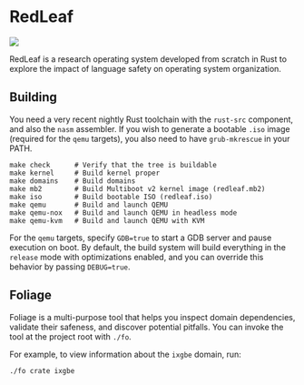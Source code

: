 # RedLeaf

![](https://github.com/mars-research/redleaf/workflows/build/badge.svg)

RedLeaf is a research operating system developed from scratch in Rust to explore the impact of language safety on operating system organization.

## Building

You need a very recent nightly Rust toolchain with the `rust-src` component, and also the `nasm` assembler.
If you wish to generate a bootable `.iso` image (required for the `qemu` targets), you also need to have `grub-mkrescue` in your PATH.

```
make check      # Verify that the tree is buildable
make kernel     # Build kernel proper
make domains    # Build domains
make mb2        # Build Multiboot v2 kernel image (redleaf.mb2)
make iso        # Build bootable ISO (redleaf.iso)
make qemu       # Build and launch QEMU
make qemu-nox   # Build and launch QEMU in headless mode
make qemu-kvm   # Build and launch QEMU with KVM
```

For the `qemu` targets, specify `GDB=true` to start a GDB server and pause execution on boot.
By default, the build system will build everything in the `release` mode with optimizations enabled, and you can override this behavior by passing `DEBUG=true`.

## Foliage

Foliage is a multi-purpose tool that helps you inspect domain dependencies, validate their safeness, and discover potential pitfalls.
You can invoke the tool at the project root with `./fo`.

For example, to view information about the `ixgbe` domain, run:
```
./fo crate ixgbe
```
